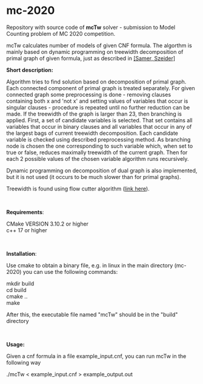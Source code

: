 # mc-2020

Repository with source code of **mcTw** solver - submission to Model Counting problem of MC 2020 competition.<br>

mcTw calculates number of models of given CNF formula. The algorthm is mainly based on dynamic programming on treewidth decomposition of primal graph of given formula, just as described in [[Samer, Szeider]](https://doi.org/10.1016/j.jda.2009.06.002)<br>

**Short description:**

Algorithm tries to find solution based on decomposition of primal graph. Each connected component of primal graph is treated separately. For given connected graph some preprocessing is done - removing clauses containing both x and 'not x' and setting values of variables that occur is singular clauses - procedure is repeated until no further reduction can be made. If the treewidth of the graph is larger than 23, then branching is applied. First, a set of candidate variables is selected. That set contains all variables that occur in binary clauses and all variables that occur in any of the largest bags of current treewidth decomposition. Each candidate variable is checked using described preprocessing method. As branching node is chosen the one corresponding to such variable which, when set to true or false, reduces maximally treewidth of the current graph. Then for each 2 possible values of the chosen variable algorithm runs recursively.<br>

Dynamic programming on decomposition of dual graph is also implemented, but it is not used (it occurs to be much slower than for primal graphs).<br>

Treewidth is found using flow cutter algorithm ([link here](https://github.com/ben-strasser/flow-cutter-pace16)).

<br>


**Requirements**:

CMake VERSION 3.10.2 or higher<br>
c++ 17 or higher

<br>

**Installation**:

Use cmake to obtain a binary file, e.g. in linux in the main directory (mc-2020) you can use the following commands:

mkdir build<br>
cd build<br>
cmake ..<br>
make

After this, the executable file named "mcTw" should be in the "build" directory

<br>

**Usage:**

Given a cnf formula in a file example_input.cnf, you can run mcTw in the following way
 
./mcTw < example_input.cnf > example_output.out